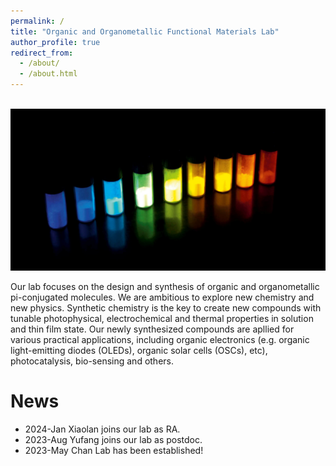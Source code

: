 ```yaml
---
permalink: /
title: "Organic and Organometallic Functional Materials Lab"
author_profile: true
redirect_from: 
  - /about/
  - /about.html
---
```

<br/> <img src='/images/figure4.jpg'>


Our lab focuses on the design and synthesis of organic and organometallic pi-conjugated molecules. We are ambitious to explore new chemistry and new physics. Synthetic chemistry is the key to create new compounds with tunable photophysical, electrochemical and thermal properties in solution and thin film state. Our newly synthesized compounds are apllied for various practical applications, including organic electronics (e.g. organic light-emitting diodes (OLEDs), organic solar cells (OSCs), etc), photocatalysis, bio-sensing and others.

News
======
* 2024-Jan      Xiaolan joins our lab as RA.
* 2023-Aug      Yufang joins our lab as postdoc.
* 2023-May      Chan Lab has been established!




